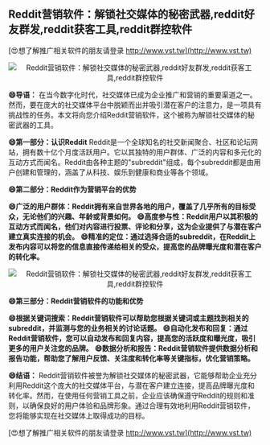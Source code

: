 ## **Reddit营销软件：解锁社交媒体的秘密武器,reddit好友群发,reddit获客工具,reddit群控软件**

[😍想了解推广相关软件的朋友请登录 http://www.vst.tw](http://www.vst.tw)

 <center><img src="https://vst.tw/MP4/tuiguang/png/0.png" alt="Reddit营销软件：解锁社交媒体的秘密武器,reddit好友群发,reddit获客工具,reddit群控软件"></center>

**😄导语：**
在当今数字化时代，社交媒体已成为企业推广和营销的重要渠道之一。然而，要在庞大的社交媒体平台中脱颖而出并吸引潜在客户的注意力，是一项具有挑战性的任务。本文将向您介绍Reddit营销软件，这个被称为解锁社交媒体的秘密武器的工具。

**😄第一部分：认识Reddit**
Reddit是一个全球知名的社交新闻聚合、社区和论坛网站，拥有数十亿个月度活跃用户。它以其独特的用户群体、广泛的内容和多元化的互动方式而闻名。Reddit由各种主题的"subreddit"组成，每个subreddit都是由用户创建和管理的，涵盖了从科技、娱乐到健康和商业等各个领域。

**😄第二部分：Reddit作为营销平台的优势**

**😄广泛的用户群体：Reddit拥有来自世界各地的用户，覆盖了几乎所有的目标受众，无论他们的兴趣、年龄或背景如何。**
**😄高度参与性：Reddit用户以其积极的互动方式而闻名，他们对内容进行投票、评论和分享，这为企业提供了与潜在客户建立真实连接的机会。**
**😄精准的定位：通过选择合适的subreddit，在Reddit上发布内容可以将您的信息直接传递给相关的受众，提高您的品牌曝光度和潜在客户的转化率。**

 <center><img src="https://vst.tw/MP4/tuiguang/png/8.png" alt="Reddit营销软件：解锁社交媒体的秘密武器,reddit好友群发,reddit获客工具,reddit群控软件"></center>

**😄第三部分：Reddit营销软件的功能和优势**

**😄根据关键词搜索：Reddit营销软件可以帮助您根据关键词或主题找到相关的subreddit，并监测与您的业务相关的讨论话题。**
**😄自动化发布和回复：通过Reddit营销软件，您可以自动发布和回复内容，提高您的活跃度和曝光度，吸引更多的用户关注您的品牌。**
**😄数据分析和报告：Reddit营销软件提供数据分析和报告功能，帮助您了解用户反馈、关注度和转化率等关键指标，优化营销策略。**

**😄结语：**
Reddit营销软件被誉为解锁社交媒体的秘密武器，它能够帮助企业充分利用Reddit这个庞大的社交媒体平台，与潜在客户建立连接，提高品牌曝光度和转化率。然而，在使用任何营销工具之前，企业应该确保遵守Reddit的规则和准则，以确保良好的用户体验和品牌形象。通过合理有效地利用Reddit营销软件，您将能够实现在社交媒体上取得成功的目标。

[😍想了解推广相关软件的朋友请登录 http://www.vst.tw](http://www.vst.tw)



